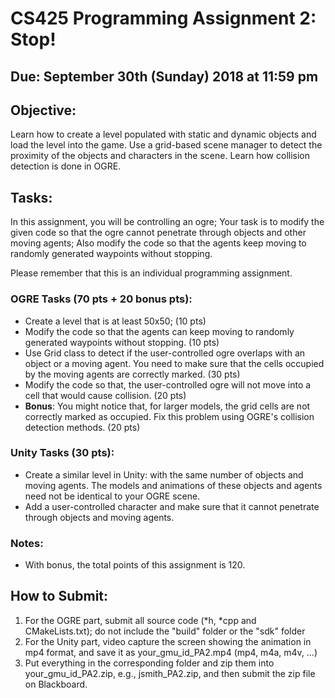 # CS425 Programming Assignment 2: Stop!

## Due: September 30th (Sunday) 2018 at 11:59 pm

## Objective:

Learn how to create a level populated with static and dynamic objects and load the level into the game.
Use a grid-based scene manager to detect the proximity of the objects and characters in the scene. Learn how collision detection is done in OGRE. 

## Tasks:

In this assignment, you will be controlling an ogre; Your task is to
modify the given code so that the ogre cannot penetrate through objects and other moving agents;
Also modify the code so that the agents keep moving to randomly generated waypoints without stopping. 

Please remember that this is an individual programming assignment. 

### OGRE Tasks (70 pts + 20 bonus pts):

- Create a level that is at least 50x50; (10 pts)
- Modify the code so that the agents can keep moving to randomly generated waypoints without stopping. (10 pts)
- Use Grid class to detect if the user-controlled ogre overlaps with an object or a moving agent. You need to make sure that the cells occupied by the moving agents are correctly marked. (30 pts)
- Modify the code so that, the user-controlled ogre will not move into a cell that would cause collision. (20 pts)
- **Bonus**: You might notice that, for larger models, the grid cells are not correctly marked as occupied. Fix this problem using OGRE's collision detection methods. (20 pts)

### Unity Tasks (30 pts):
- Create a similar level in Unity: with the same number of objects and moving agents. The models and animations of these objects and agents need not be identical to your OGRE scene.
- Add a user-controlled character and make sure that it cannot penetrate through objects and moving agents. 

### Notes:
- With bonus, the total points of this assignment is 120.

## How to Submit:
1. For the OGRE part, submit all source code (*h, *cpp and CMakeLists.txt);  do not include the "build" folder  or the "sdk" folder
2. For the Unity part, video capture the screen showing the animation in mp4 format, and save it as your_gmu_id_PA2.mp4 (mp4, m4a, m4v, ...) 
3. Put everything in the corresponding folder and zip them into your_gmu_id_PA2.zip, e.g., jsmith_PA2.zip, and then submit the zip file on Blackboard.
